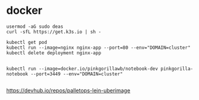# docker

```
usermod -aG sudo deas
curl -sfL https://get.k3s.io | sh -

kubectl get pod
kubectl run --image=nginx nginx-app --port=80 --env="DOMAIN=cluster"
kubectl delete deployment nginx-app


kubectl run --image=docker.io/pinkgorillawb/notebook-dev pinkgorilla-notebook --port=3449 --env="DOMAIN=cluster"


```

https://devhub.io/repos/palletops-lein-uberimage

